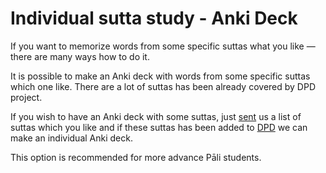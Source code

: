 # Individual sutta study - Anki Deck

If you want to memorize words from some specific suttas what you like — there are many ways how to do it.

It is possible to make an Anki deck with words from some specific suttas which one like. There are a lot of suttas has been already covered by DPD project. 

If you wish to have an Anki deck with some suttas, just [sent](mailto:devamitta@sasanarakkha.org) us a list of suttas which you like and if these suttas has been added to [DPD](https://digitalpalidictionary.github.io/) we can make an individual Anki deck.

This option is recommended for more advance Pāli students.